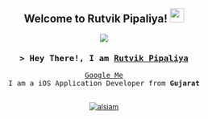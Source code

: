 <h2 align="center">
  Welcome to Rutvik Pipaliya!
  <img src="https://media.giphy.com/media/hvRJCLFzcasrR4ia7z/giphy.gif" width="28">
</h2>


<p align="center">
  <a href="https://github.com/rutvikpipariya"><img src="https://readme-typing-svg.herokuapp.com/?lines=Hello%20World%20!;iOS%20App%20Developer;6%2B%20Months%20of%20iOS%20App%20Development%20experience&center=true&width=550&height=45"></a>
</p>


<h3 align="center">
        <samp>&gt; Hey There!, I am
                <b><a target="_blank" href="">Rutvik Pipaliya</a></b>
        </samp>
</h3>


<p align="center"> 
  <samp>
    <a href="https://www.google.com/search?q=Rutvik+Pipaliya">Google Me</a>
    <br>
    I am a iOS Application Developer from <b>Gujarat</b>
    <br>
    <br>
  </samp>
</p>


<p align="center">
 <a href="https://linkedin.com/in/al-siam" target="_blank">
  <img src="https://img.shields.io/badge/LinkedIn-0077B5?style=for-the-badge&logo=linkedin&logoColor=white" alt="alsiam"/>
 </a>
</p>
<br />

